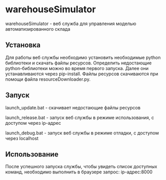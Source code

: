 # warehouseSimulator

warehouseSimulator - веб служба для управления моделью автоматизированного склада

## Установка

Для работы веб службы необходимо установить необходимые python библиотеки и скачать файлы ресурсов. Определить недостающие python-библиотеки можно во время первого запуска. Далее они устанавливаются через pip-install. Файлы ресурсов скачиваются при помощи файла resourceDownloader.py.

## Запуск

launch_update.bat - скачивает недостающие файлы ресурсов

launch_release.bat - запуск веб службы в режиме использования, с доступом через ip-адрес

launch_debug.bat - запуск веб службы в режиме отладки, с доступом через localhost

## Использование

После успешного запуска службы, чтобы увидеть список доступных команд, необходимо выполнить в браузере запрос: ip-адрес:8000

